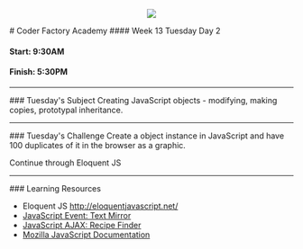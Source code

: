 <p align="center"><img src="https://github.com/coder-factory-academy/cf-guidline-css/blob/master/CFA.png"></p>
# Coder Factory Academy
#### Week 13 Tuesday Day 2

#### Start: 9:30AM
#### Finish: 5:30PM
<hr>
### Tuesday's Subject
Creating JavaScript objects - modifying, making copies, prototypal inheritance.

<hr>
### Tuesday's Challenge
Create a object instance in JavaScript and have 100 duplicates of it in the browser as a graphic.

Continue through Eloquent JS

<hr>
### Learning Resources

- Eloquent JS http://eloquentjavascript.net/
- [JavaScript Event: Text Mirror](http://codepen.io/burntcaramel/pen/YGJXAb)
- [JavaScript AJAX: Recipe Finder](http://codepen.io/burntcaramel/pen/kkAWwG)
- [Mozilla JavaScript Documentation](https://developer.mozilla.org/en-US/docs/Web/JavaScript)
